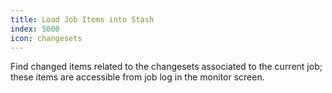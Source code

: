 ```yaml
---
title: Load Job Items into Stash
index: 5000
icon: changesets
---
```


Find changed items related to the changesets associated to the current job; these items are accessible from job log in the monitor screen.

